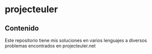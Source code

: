 # projecteuler

## Contenido
Este repositorio tiene mis soluciones en varios lenguajes a diversos problemas encontrados en projecteuler.net
